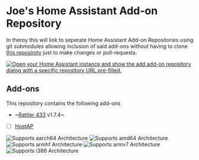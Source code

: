 # Joe's Home Assistant Add-on Repository
In theroy this will link to seperate Home Assistant Add-on Repositories using git submodules allowing inclusion of said add-ons without having to clone [this  reposiroty](https://github.com/CoolJoe72/HA-Add-ons "CoolJoe72/HA-Add-ons") just to make changes or pull-requests. 

[![Open your Home Assistant instance and show the add add-on repository dialog with a specific repository URL pre-filled.](https://my.home-assistant.io/badges/supervisor_add_addon_repository.svg)](https://my.home-assistant.io/redirect/supervisor_add_addon_repository/?repository_url=https%3A%2F%2Fgithub.com%2FCoolJoe72%2FHA-Add-ons)

## Add-ons
This repository contains the following add-ons
- ~[Rattler 433](https://github.com/CoolJoe72/rattler433) v1.7.4~
- [ ] [HostAP]()

![Supports aarch64 Architecture][aarch64-shield]
![Supports amd64 Architecture][amd64-shield]
![Supports armhf Architecture][armhf-shield]
![Supports armv7 Architecture][armv7-shield]
![Supports i386 Architecture][i386-shield]


[aarch64-shield]: https://img.shields.io/badge/aarch64-yes-green.svg
[amd64-shield]: https://img.shields.io/badge/amd64-yes-green.svg
[armhf-shield]: https://img.shields.io/badge/armhf-yes-green.svg
[armv7-shield]: https://img.shields.io/badge/armv7-yes-green.svg
[i386-shield]: https://img.shields.io/badge/i386-yes-green.svg
